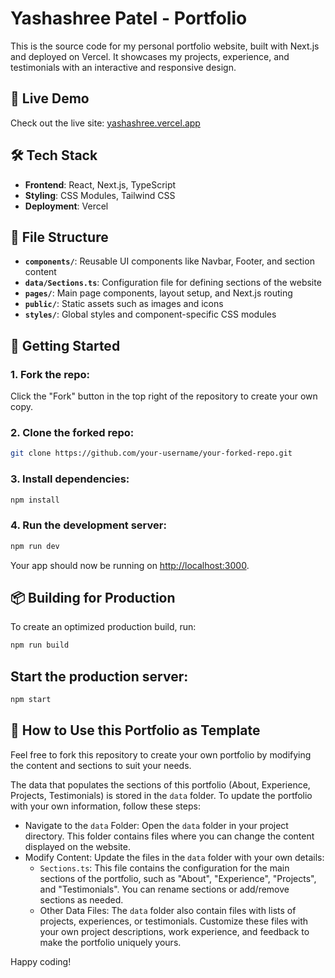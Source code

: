 # Yashashree Patel - Portfolio

This is the source code for my personal portfolio website, built with Next.js and deployed on Vercel. It showcases my projects, experience, and testimonials with an interactive and responsive design.

## 🚀 Live Demo

Check out the live site: [yashashree.vercel.app](https://yashashree.vercel.app)

## 🛠️ Tech Stack

- **Frontend**: React, Next.js, TypeScript
- **Styling**: CSS Modules, Tailwind CSS
- **Deployment**: Vercel

## 📂 File Structure

- **`components/`**: Reusable UI components like Navbar, Footer, and section content
- **`data/Sections.ts`**: Configuration file for defining sections of the website
- **`pages/`**: Main page components, layout setup, and Next.js routing
- **`public/`**: Static assets such as images and icons
- **`styles/`**: Global styles and component-specific CSS modules

## 🚀 Getting Started

### 1. Fork the repo:

Click the "Fork" button in the top right of the repository to create your own copy.

### 2. Clone the forked repo:

```bash
git clone https://github.com/your-username/your-forked-repo.git
```

### 3. Install dependencies:
```bash
npm install
```

### 4. Run the development server:
```bash
npm run dev
```
Your app should now be running on [http://localhost:3000](http://localhost:3000).

## 📦 Building for Production

To create an optimized production build, run:
```bash
npm run build
```

## Start the production server:
```bash
npm start
```

## 🙌 How to Use this Portfolio as Template
Feel free to fork this repository to create your own portfolio by modifying the content and sections to suit your needs.


The data that populates the sections of this portfolio (About, Experience, Projects, Testimonials) is stored in the `data` folder. To update the portfolio with your own information, follow these steps:
- Navigate to the `data` Folder: Open the `data` folder in your project directory. This folder contains files where you can change the content displayed on the website.
- Modify Content: Update the files in the `data` folder with your own details:
  - `Sections.ts`: This file contains the configuration for the main sections of the portfolio, such as "About", "Experience", "Projects", and "Testimonials". You can rename sections or add/remove sections as needed.
  - Other Data Files: The `data` folder also contain files with lists of projects, experiences, or testimonials. Customize these files with your own project descriptions, work experience, and feedback to make the portfolio uniquely yours.

Happy coding!
